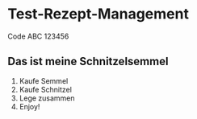 # Test-Rezept-Management

Code ABC 123456

## Das ist meine Schnitzelsemmel
1. Kaufe Semmel
2. Kaufe Schnitzel
3. Lege zusammen
4. Enjoy!